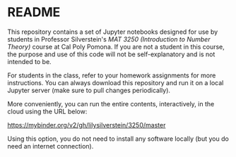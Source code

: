 # README
This repository contains a set of Jupyter notebooks designed for use by students in Professor Silverstein's *MAT 3250 (Introduction to Number Theory)* course at Cal Poly Pomona. If you are not a student in this course, the purpose and use of this code will not be self-explanatory and is not intended to be.

For students in the class, refer to your homework assignments for more instructions. You can always download this repository and run it on a local Jupyter server (make sure to pull changes periodically). 

More conveniently, you can run the entire contents, interactively, in the cloud using the URL below:

https://mybinder.org/v2/gh/lilysilverstein/3250/master
  
Using this option, you do not need to install any software locally (but you do need an internet connection).
